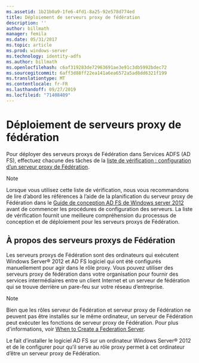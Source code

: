 ```yaml
---
ms.assetid: 1b21b0a9-1fe6-4fd1-8a25-92e578d774ed
title: Déploiement de serveurs proxy de fédération
description: ''
author: billmath
manager: femila
ms.date: 05/31/2017
ms.topic: article
ms.prod: windows-server
ms.technology: identity-adfs
ms.author: billmath
ms.openlocfilehash: c6af319283de72963691ae3e91c3db5992bdec72
ms.sourcegitcommit: 6aff3d88ff22ea141a6ea6572a5ad8dd6321f199
ms.translationtype: MT
ms.contentlocale: fr-FR
ms.lasthandoff: 09/27/2019
ms.locfileid: "71408409"
---
```

# <a name="deploying-federation-server-proxies"></a>Déploiement de serveurs proxy de fédération

Pour déployer des serveurs proxys de Fédération dans Services ADFS \(AD FS\), effectuez chacune des tâches de la [liste de vérification : configuration d’un serveur proxy de Fédération](Checklist--Setting-Up-a-Federation-Server-Proxy.md).  
  
> [!NOTE]  
> Lorsque vous utilisez cette liste de vérification, nous vous recommandons de lire d’abord les références à l’aide de la planification du serveur proxy de Fédération dans le [Guide de conception AD FS de Windows server 2012](https://technet.microsoft.com/library/dd807036.aspx) avant de commencer les procédures de configuration des serveurs. La liste de vérification fournit une meilleure compréhension du processus de conception et de déploiement pour les serveurs proxys de Fédération.  
  
## <a name="about-federation-server-proxies"></a>À propos des serveurs proxys de Fédération  
Les serveurs proxys de Fédération sont des ordinateurs qui exécutent Windows Server® 2012 et AD FS logiciel qui ont été configurés manuellement pour agir dans le rôle proxy. Vous pouvez utiliser des serveurs proxy de fédération dans votre organisation pour fournir des services intermédiaires entre un client Internet et un serveur de fédération qui se trouve derrière un pare-feu sur votre réseau d’entreprise.  
  
> [!NOTE]  
> Bien que les rôles serveur de Fédération et serveur proxy de Fédération ne peuvent pas être installés sur le même ordinateur, un serveur de Fédération peut exécuter les fonctions de serveur proxy de Fédération. Pour plus d'informations, voir [When to Create a Federation Server](https://technet.microsoft.com/library/dd807101.aspx).  
  
Le fait d’installer le logiciel AD FS sur un ordinateur Windows Server® 2012 et de le configurer pour qu’il serve au rôle proxy permet à cet ordinateur d’être un serveur proxy de Fédération.  
  

